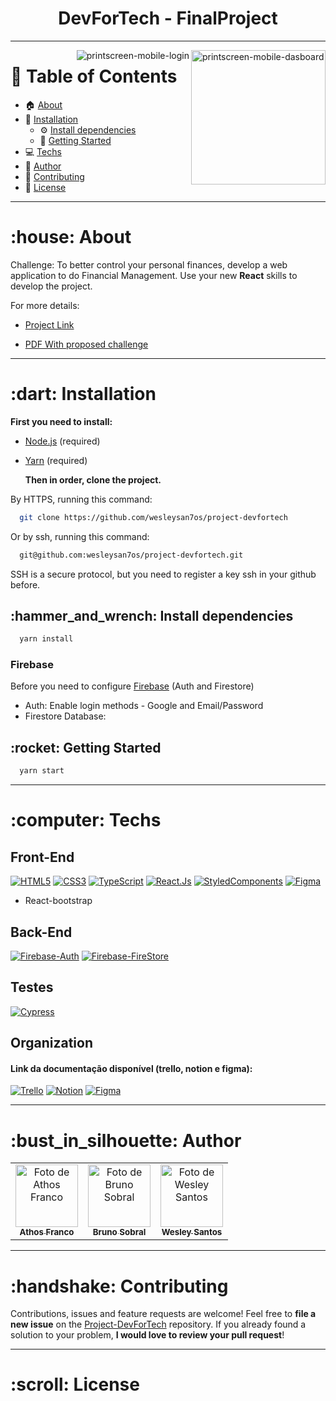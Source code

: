 
<h1 align="center">DevForTech - FinalProject</h1>

---
<img align="right" src="https://lh3.googleusercontent.com/fife/AAbDypAnR9l-w8EyZwLtmmNRUJkMh8EIbAsaxfiGq0T7WMixqE_vj6vzrvpav16XoRJWFQC_jQbwmAVoDtj3d58v4LgCpr8V1SgTk2DzOqxkceYVxHYuPFiQ6mkG71jx6oIXamjAc4Tn5s7v5zRZcD4VasuKcWxFW_GW1APw9u6fJdAWYwekOFUrg3vWcuRCTsR1fIkYC8I3gQ9ptGB2Dz75AHScyUtL9_9-R_wWmDTIrJVF1u2eGDZ8xGUpHDZQGIMAnxulni2znsCrGzYmSeN3wkByAVl_KeuGzwW6_XUfCX6cNhpzI8DA8AwL2hgHEY63Sqw14QQwC9wmW9BaMiVq2QYHZhudWvzDq9-tlkMhVSmA8oMR5yggh-0QjE2g_GxxPRZL2QAiQKh56aF11CMKjIZcJFAFq-hX40qa-5K5tch7ZD5--j-G2GogRikQf7qk3bFEHgLrsClQP89rfMR9qsf3vPykTjm_1fHJQzNmDuLKgMxqt0X6BP61s64A4zNpyC1oGVPBwK_PiyhqtyVGNez6b6bvijR2x2gtVrXN_JvTKNM11D3gOxDz22BoMEQHov0j6VDf1AZj7OpQ5YHK8dqvr3nKRRNHVaCWCrNHvTKS60IBTYXimp_03CnjNrQ47__FeOZ7WcV_vl9X7dzEFEBkNClZEu0W7k3_dy1LAQVPG18067z_vtZ_rP6L8NRbPK1atQEor9OkZA-yrcVZLaPFZxZ9Bnh3GDkGQuJpVzofR-WafJRDqmoRI2e3tyg_WTEZuO1ElvWtks_HYgoHd9AK82xTa06MJ4vn3GWbmBfXL37eCIeEFIn93ASaa_kVMiWnvoSWrtdgk1mV42ujFWcog_xn4Q0aTYUOYw4H4KE2yCm7-abhg9dNo4ke3Mb2pzB0O_v0dF12a2TcFfgNhJYgVzwaIB9GFlGikqcU4mbCUIytJS2lMaUGNnM6Jkq1-AT8r_qPutUotW-dBwrl-7LspsDUEUt8AdfYjtQu44iH94N_8Zz4QPNAAbTeInoxARbmbYjMZ-dXALRopAJ1ivWKeoBJPUy_sr39yZ4eMth-83ILmgQW804HLlU99_9lrNDIzVZnEEfHDRHw0T519dfJj2s5Cd-6tn9MSw_Ws-DUTINeAYTaRZy--4Aqwy4PHddFMm0duHRGhc0_NPqCReJVSvqgwTVeWntO7eK2REefNL3u6mVa7GHMof1FednnhLO_c7oLYtozZ5b6yJGYiZXaxWt-D-VVB7ASgwLwbwVyy_bRQ0S9C6iRV0FPP3yU4K0KshPVKf7Uuy-93NZhQ5lbtS8h-2J5G3ncYcM8h1LnGk1n1nueZaFxTiMsl55OFebmhJwoQxfmVx0d6c7IOwIuNUpf6yfrGozQ2G-jl2xh=w1366-h625" alt="printscreen-mobile-dasboard" width="215px">
<img align="right" src="https://lh3.googleusercontent.com/fife/AAbDypDGYw4XCg5q-ZMlXBI_7zPptuGpvKMwpsZgpwjZlkUX9FpcWTA7q3NgkIds-nHS_fqMZ9O2UTByX-XEKRZoXIq_3IRyqR4qOk-5edAcr8Iow-wMANEM0aQT8KkcDZ6vp4Gb3UdHWYNL76rGYCzqx1vB3FSBcev9Jti8zEdmRRqoWFzGOBb-CK6DnrKVhlRYLi-qle-AESLbPxWQabGGu2wSWdizkIzzdF_ZN2ObgUuB-OxdAhhLWyBMht05egrJi1RZWzw6Gfb5tQXKpOVzn0NpK7zxPlcS0Slgcg5r1Y4zTlRY_Tp0UpY--ylWlG6vPQj8NEYz3q2ebp69XoB78iyP2wksnbnERfc-4c--7-3DT3r01iycxuAVp1-fZ8ZJAUat9F-zOh_Wbbq5913LDuWky4lZiZVXNAEWdCP47gU0lojjYYEfDnRximBefpw9u4zZUX30l6VhxJHU0uk7awqeJuKa8eeQhOSjwwVE5OfATlvHv_SyjoOiqm9B8wQcnF-SVh96T-wzqC-zOPPXocvsHNyE_jXkwM-l8nIru2yPjrTCpkSvGMsi2iCkeuFiP_wQt4aecdcxpnUkZzVecYkzo6D9ij9qC7SfP8OoMmnPHbzAKaOcT8kGGa48Y3KEpiY2-YukV0KcrnQZfQdQ_3EXX5ArZfEoFrrcfAiY4ra6-3iTtumGbj0iJLGyZrcBrac-x6-rcLbn0h-z3KLMRHRDj84YPIwkPemlWWOXo0mvHhozoPZSBeAUYqu1NumuU7NFk2N6F8fZcmhqEOm4YbOgmb25ovVPcKCHy8BfUaJzm7GZYVDdHscYUz0jFril6DUy2MhkUuzhU8V_MJtsAV7m-0VGdO8Oub5JmY2mygYlPFuQCn15ZRjEjg-QLHJwQ2nfTBhgKpNBAScXGiVgTkMMrZx3T-vll5b1I--w3l6yK8YzBpBIOCvOUr6DrwAfCNUkNMoJGaNVRJ2Tqk3VAnsdIpFNNuFt2L7SpQBTirul1rCa2Xlrzvk3ZJtmmSwl77ObXbJsmqE-DALb7-scm1JwxaoFjplU6ruROi1cc791JH0BarPQXdxpmT6PupyBq1BVyi5cdjuprG5d6pKGjvXvI3SQaphbhcLPr9Fw7r9riT40pmhI8joS2CL65FdxzjVHADwsElkMeWVHQHPWQPve4ZYVO978ulIi7jmkdw5OGjHT4nC8EMZxxYDsqpidVN_bvcdhyf2TVl0hvNZJa7bmdWHPYFvSexzJ1GiFwV6bN1aVdNLQ1_0AdMW2WpkyFeR4nek6XWDOIPEcTRNpVXRZYfSw9SF5NabNj07m4CQcynJugzBl-yLU6at2RJ5SKZt4mPNMGmyV7Z201tX0N5A1VzKjhjRde36FQqpVzp3cyDeXjPx3RGW9iSKoFxs0_4xPXQGLz6DLfI06Vp_W8NIVuqlNqBN2AHbRVaf5QE6JrltOq1DHsyu3T8xF8NQWrBkI36vaWNSH0otbG3WO_grSS9rhNgniQ3kjg3QsNW-m-huretTGXpXMmmrvObRjVVW7OpsbvEr8q7SBkeLF4k0=w1366-h625" alt="printscreen-mobile-login">


# :pushpin: Table of Contents

- :house: [About](#about)
- :dart: [Installation](#installation)
  - :gear: [Install dependencies](#install_dependencies)
  - :rocket: [Getting Started](#getting_started)
- :computer: [Techs](#techs)
- :bust_in_silhouette: [Author](#author)
- :handshake: [Contributing](#contributing)
- :scroll: [License](#license)

---

<h1 id="about">:house: About</h1>

Challenge: To better control your personal finances, develop a web application
to do Financial Management. Use your new **React** skills to develop the
project.

For more details:

- [Project Link](https://gamafinancyapp.com/)

- [PDF With proposed challenge](https://drive.google.com/file/d/1DDAEPoPTG-tSBFwA6T-k29W4MXwShlwc/view?usp=sharing)

---

<h1 id="installation">:dart: Installation</h1>

**First you need to install:**

- [Node.js](https://pt-br.nodejs.org/) (required)
- [Yarn](https://yarnpkg.com/) (required)


  **Then in order, clone the project.**

By HTTPS, running this command:

```bash
  git clone https://github.com/wesleysan7os/project-devfortech
```

Or by ssh, running this command:

```bash
  git@github.com:wesleysan7os/project-devfortech.git
```

SSH is a secure protocol, but you need to register a key ssh in your github before.

<h2 id="install_dependencies">:hammer_and_wrench: Install dependencies</h2>

```bash
  yarn install
```
<h3>Firebase</h3>

Before you need to configure [Firebase](https://firebase.google.com/) (Auth and Firestore)
- Auth: Enable login methods - Google and Email/Password
- Firestore Database: 

<h2 id="getting_started">:rocket: Getting Started</h2>

```bash
  yarn start
```
---

<h1 id="techs">:computer: Techs</h1>

<h2>Front-End</h2>

[![HTML5](https://img.shields.io/badge/Html-orange?style=for-the-badge&logo=Html5&logoColor=ffffff)](#)
[![CSS3](https://img.shields.io/badge/css-blue?style=for-the-badge&logo=Css3&logoColor=ffffff)](#)
[![TypeScript](https://img.shields.io/badge/TypeScript-blue?style=for-the-badge&logo=TypeScript&logoColor=ffffff)](#)
[![React.Js](https://img.shields.io/badge/React.Js-blue?style=for-the-badge&logo=React&logoColor=ffffff)](#)
[![StyledComponents](https://img.shields.io/badge/StyledComponents-black?style=for-the-badge&logo=StyledComponents&logoColor=be65a0)](#)
[![Figma](https://img.shields.io/badge/Figma-black?style=for-the-badge&logo=Figma&logoColor=ffffff)](#)
- React-bootstrap

<h2>Back-End</h2>

[![Firebase-Auth](https://img.shields.io/badge/FirebaseAuth-yellow?style=for-the-badge&logo=Firebase&logoColor=ffffff)](#)
[![Firebase-FireStore](https://img.shields.io/badge/FireStore-yellow?style=for-the-badge&logo=Firebase&logoColor=ffffff)](#)

<h2>Testes</h2>

[![Cypress](https://img.shields.io/badge/cypress-64D3A5?style=for-the-badge&logo=cypress&logoColor=ffffff)](#)

<h2>Organization</h2>

<h4>Link da documentação disponível (trello, notion e figma):</h4>

[![Trello](https://img.shields.io/badge/trello-yellow?style=for-the-badge&logo=Trello&logoColor=ffffff)](https://trello.com/b/GEhjywoN/devfortech)
[![Notion](https://img.shields.io/badge/Notion-blue?style=for-the-badge&logo=Notion&logoColor=ffffff)](https://parallel-pheasant-ed6.notion.site/Wallet-136b82f10158445cb46afc17d251fe9c)
[![Figma](https://img.shields.io/badge/Figma-black?style=for-the-badge&logo=Figma&logoColor=ffffff)](https://www.figma.com/file/j66ay1T6m33aMDyqxyoiVF/Gest%C3%A3o-Financeira?node-id=0%3A1)

---

<h1 id="author">:bust_in_silhouette: Author</h1>

<table>
	<tr>
		<td align="center">
			<a href="https://github.com/athosfranco">
				<img
					width="100px"
					height="auto"
					src="https://github.com/athosfranco.png"
					alt="Foto de Athos Franco"
				/>
				<br />
				<sub>
					<b>Athos Franco</b>
				</sub>
			</a>
		</td>
      <td align="center">
			  <a href="https://github.com/BrunoSobralDev">
          <img
            width="100px"
            height="auto"
            src="https://github.com/BrunoSobralDev.png"
            alt="Foto de Bruno Sobral"
          />
          <br />
          <sub>
            <b>Bruno Sobral</b>
          </sub>
			  </a>
		</td>
        <td align="center">
			<a href="https://github.com/wesleysan7os">
				<img
					width="100px"
					height="auto"
					src="https://github.com/wesleysan7os.png"
					alt="Foto de Wesley Santos"
				/>
				<br />
				<sub>
					<b>Wesley Santos</b>
				</sub>
			</a>
		</td>
  </tr>	
</table>

---

<h1 id="contributing">:handshake: Contributing</h1>

Contributions, issues and feature requests are welcome! Feel free to **file a new issue** on the [Project-DevForTech](https://github.com/wesleysan7os/project-devfortech/issues) repository. If you already found a solution to your problem, **I would love to review your pull request**!

---

<h1 id="license">:scroll: License</h1>
